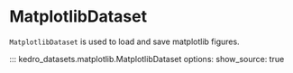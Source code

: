 # MatplotlibDataset

`MatplotlibDataset` is used to load and save matplotlib figures.

::: kedro_datasets.matplotlib.MatplotlibDataset
    options:
        show_source: true
